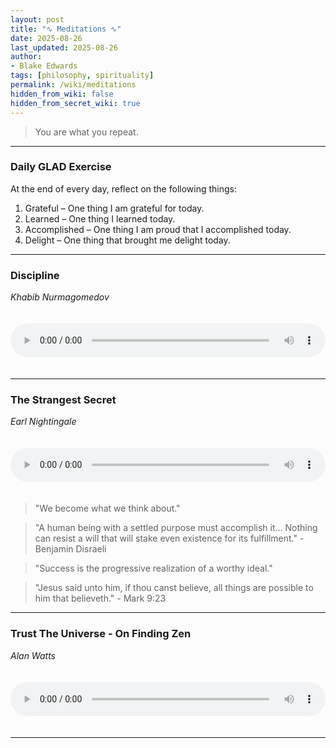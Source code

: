 ```yaml
---
layout: post
title: "∿ Meditations ∿"
date: 2025-08-26
last_updated: 2025-08-26
author:
- Blake Edwards
tags: [philosophy, spirituality]
permalink: /wiki/meditations
hidden_from_wiki: false
hidden_from_secret_wiki: true
---
```


> You are what you repeat.

---

### Daily GLAD Exercise

At the end of every day, reflect on the following things:

1. Grateful – One thing I am grateful for today.
2. Learned – One thing I learned today.
3. Accomplished – One thing I am proud that I accomplished today.
4. Delight – One thing that brought me delight today.

---

### Discipline

*Khabib Nurmagomedov*

<audio controls style="width: 100%; max-width: 600px; margin: 20px 0;">
  <source src="/assets/audio/khabib-discipline.mp3" type="audio/mpeg">
  Your browser does not support the audio element.
</audio>

---

### The Strangest Secret

*Earl Nightingale*

<audio controls style="width: 100%; max-width: 600px; margin: 20px 0;">
  <source src="/assets/audio/The Strangest Secret by Earl Nightingale.mp3" type="audio/mpeg">
  Your browser does not support the audio element.
</audio>

> "We become what we think about."

> "A human being with a settled purpose must accomplish it… Nothing can resist a will that will stake even existence for its fulfillment." - Benjamin Disraeli

> "Success is the progressive realization of a worthy ideal."

> "Jesus said unto him, if thou canst believe, all things are possible to him that believeth." - Mark 9:23

---

### Trust The Universe - On Finding Zen

*Alan Watts*

<audio controls style="width: 100%; max-width: 600px; margin: 20px 0;">
  <source src="/assets/audio/Trust The Universe - Alan Watts On Finding Zen.mp3" type="audio/mpeg">
  Your browser does not support the audio element.
</audio>

---




